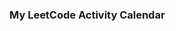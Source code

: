 ### My LeetCode Activity Calendar

<!--START_SECTION:contributions-grid-->
<!--END_SECTION:contributions-grid-->
